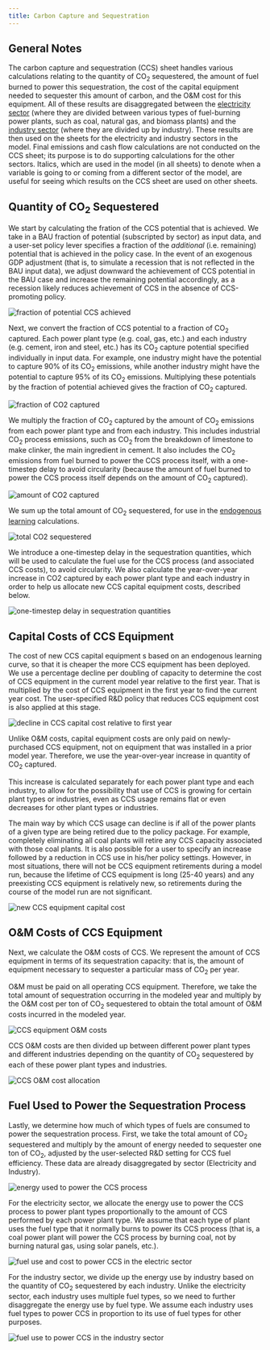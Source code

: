```yaml
---
title: Carbon Capture and Sequestration
---
```


## General Notes

The carbon capture and sequestration (CCS) sheet handles various calculations relating to the quantity of CO<sub>2</sub> sequestered, the amount of fuel burned to power this sequestration, the cost of the capital equipment needed to sequester this amount of carbon, and the O&M cost for this equipment.  All of these results are disaggregated between the [electricity sector](electricity-sector-main) (where they are divided between various types of fuel-burning power plants, such as coal, natural gas, and biomass plants) and the [industry sector](industry-ag-main) (where they are divided up by industry).  These results are then used on the sheets for the electricity and industry sectors in the model.  Final emissions and cash flow calculations are not conducted on the CCS sheet; its purpose is to do supporting calculations for the other sectors.  Italics, which are used in the model (in all sheets) to denote when a variable is going to or coming from a different sector of the model, are useful for seeing which results on the CCS sheet are used on other sheets.

## Quantity of CO<sub>2</sub> Sequestered

We start by calculating the fration of the CCS potential that is achieved.  We take in a BAU fraction of potential (subscripted by sector) as input data, and a user-set policy lever specifies a fraction of the _additional_ (i.e. remaining) potential that is achieved in the policy case.  In the event of an exogenous GDP adjustment (that is, to simulate a recession that is not reflected in the BAU input data), we adjust downward the achievement of CCS potential in the BAU case and increase the remaining potential accordingly, as a recession likely reduces achievement of CCS in the absence of CCS-promoting policy.

![fraction of potential CCS achieved](/img/ccs-FractionOfPotential.png)

Next, we convert the fraction of CCS potential to a fraction of CO<sub>2</sub> captured.  Each power plant type (e.g. coal, gas, etc.) and each industry (e.g. cement, iron and steel, etc.) has its CO<sub>2</sub> capture potential specified individually in input data.  For example, one industry might have the potential to capture 90% of its CO<sub>2</sub> emissions, while another industry might have the potential to capture 95% of its CO<sub>2</sub> emissions.  Multiplying these potentials by the fraction of potential achieved gives the fraction of CO<sub>2</sub> captured.

![fraction of CO2 captured](/img/ccs-FractionCO2Captured.png)

We multiply the fraction of CO<sub>2</sub> captured by the amount of CO<sub>2</sub> emissions from each power plant type and from each industry.  This includes industrial CO<sub>2</sub> process emissions, such as CO<sub>2</sub> from the breakdown of limestone to make clinker, the main ingredient in cement.  It also includes the CO<sub>2</sub> emissions from fuel burned to power the CCS process itself, with a one-timestep delay to avoid circularity (because the amount of fuel burned to power the CCS process itself depends on the amount of CO<sub>2</sub> captured).

![amount of CO2 captured](/img/ccs-AmountCO2Captured.png)

We sum up the total amount of CO<sub>2</sub> sequestered, for use in the [endogenous learning](endogenous-learning) calculations.

![total CO2 sequestered](/img/ccs-TotSequestered.png)

We introduce a one-timestep delay in the sequestration quantities, which will be used to calculate the fuel use for the CCS process (and associated CCS costs), to avoid circularity.  We also calculate the year-over-year increase in CO2 captured by each power plant type and each industry in order to help us allocate new CCS capital equipment costs, described below.

![one-timestep delay in sequestration quantities](/img/ccs-Delay.png)

## Capital Costs of CCS Equipment

The cost of new CCS capital equipment s based on an endogenous learning curve, so that it is cheaper the more CCS equipment has been deployed.  We use a percentage decline per doubling of capacity to determine the cost of CCS equipment in the current model year relative to the first year.  That is multiplied by the cost of CCS equipment in the first year to find the current year cost.  The user-specified R&D policy that reduces CCS equipment cost is also applied at this stage.

![decline in CCS capital cost relative to first year](/img/ccs-CapCostDecline.png)

Unlike O&M costs, capital equipment costs are only paid on newly-purchased CCS equipment, not on equipment that was installed in a prior model year.  Therefore, we use the year-over-year increase in quantity of CO<sub>2</sub> captured.

This increase is calculated separately for each power plant type and each industry, to allow for the possibility that use of CCS is growing for certain plant types or industries, even as CCS usage remains flat or even decreases for other plant types or industries.

The main way by which CCS usage can decline is if all of the power plants of a given type are being retired due to the policy package.  For example, completely eliminating all coal plants will retire any CCS capacity associated with those coal plants.  It is also possible for a user to specify an increase followed by a reduction in CCS use in his/her policy settings.  However, in most situations, there will not be CCS equipment retirements during a model run, because the lifetime of CCS equipment is long (25-40 years) and any preexisting CCS equipment is relatively new, so retirements during the course of the model run are not significant.

![new CCS equipment capital cost](/img/ccs-NewEqptCapCost.png)

## O&M Costs of CCS Equipment

Next, we calculate the O&M costs of CCS.  We represent the amount of CCS equipment in terms of its sequestration capacity: that is, the amount of equipment necessary to sequester a particular mass of CO<sub>2</sub> per year.

O&M must be paid on all operating CCS equipment.  Therefore, we take the total amount of sequestration occurring in the modeled year and multiply by the O&M cost per ton of CO<sub>2</sub>  sequestered to obtain the total amount of O&M costs incurred in the modeled year.

![CCS equipment O&M costs](/img/ccs-OMCosts.png)

CCS O&M costs are then divided up between different power plant types and different industries depending on the quantity of CO<sub>2</sub> sequestered by each of these power plant types and industries.

![CCS O&M cost allocation](/img/ccs-OMCostAllocation.png)

## Fuel Used to Power the Sequestration Process

Lastly, we determine how much of which types of fuels are consumed to power the sequestration process.  First, we take the total amount of CO<sub>2</sub> sequestered and multiply by the amount of energy needed to sequester one ton of CO<sub>2</sub>, adjusted by the user-selected R&D setting for CCS fuel efficiency.  These data are already disaggregated by sector (Electricity and Industry).

![energy used to power the CCS process](/img/ccs-TotalEnergyNeed.png)

For the electricity sector, we allocate the energy use to power the CCS process to power plant types proportionally to the amount of CCS performed by each power plant type.  We assume that each type of plant uses the fuel type that it normally burns to power its CCS process (that is, a coal power plant will power the CCS process by burning coal, not by burning natural gas, using solar panels, etc.).

![fuel use and cost to power CCS in the electric sector](/img/ccs-ElecSectorFuel.png)

For the industry sector, we divide up the energy use by industry based on the quantity of CO<sub>2</sub> sequestered by each industry.  Unlike the electricity sector, each industry uses multiple fuel types, so we need to further disaggregate the energy use by fuel type.  We assume each industry uses fuel types to power CCS in proportion to its use of fuel types for other purposes.

![fuel use to power CCS in the industry sector](/img/ccs-IndstSectorFuel.png)

